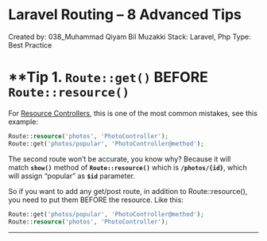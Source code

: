 # Laravel Routing – 8 Advanced Tips

Created by: 038_Muhammad Qiyam Bil Muzakki
Stack: Laravel, Php
Type: Best Practice

# ****Tip 1. `Route::get()` BEFORE `Route::resource()`**

For [Resource Controllers](https://laravel.com/docs/master/controllers#resource-controllers), this is one of the most common mistakes, see this example:

```php
Route::resource('photos', 'PhotoController');
Route::get('photos/popular', 'PhotoController@method');
```

The second route won’t be accurate, you know why? Because it will match **`show()`** method of **`Route::resource()`** which is **`/photos/{id}`**, which will assign “popular” as **`$id`** parameter.

So if you want to add any get/post route, in addition to Route::resource(), you need to put them BEFORE the resource. Like this:

```php
Route::get('photos/popular', 'PhotoController@method');
Route::resource('photos', 'PhotoController');
```

---

##
